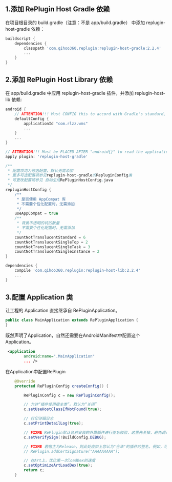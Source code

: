 ## 1.添加 RePlugin Host Gradle 依赖
在项目根目录的 build.gradle（注意：不是 app/build.gradle） 中添加 replugin-host-gradle 依赖：
```groovy
buildscript {
    dependencies {
        classpath 'com.qihoo360.replugin:replugin-host-gradle:2.2.4'
        ...
    }
}
```

## 2.添加 RePlugin Host Library 依赖
在 app/build.gradle 中应用 replugin-host-gradle 插件，并添加 replugin-host-lib 依赖:
```groovy
android {
    // ATTENTION!!! Must CONFIG this to accord with Gradle's standard, and avoid some error
    defaultConfig {
        applicationId "com.rlzz.wms"
        ...
    }
    ...
}

// ATTENTION!!! Must be PLACED AFTER "android{}" to read the applicationId
apply plugin: 'replugin-host-gradle'

/**
 * 配置项均为可选配置，默认无需添加
 * 更多可选配置项参见replugin-host-gradle的RepluginConfig类
 * 可更改配置项参见 自动生成RePluginHostConfig.java
 */
repluginHostConfig {
    /**
     * 是否使用 AppCompat 库
     * 不需要个性化配置时，无需添加
     */
    useAppCompat = true
    /**
     * 背景不透明的坑的数量
     * 不需要个性化配置时，无需添加
     */
    countNotTranslucentStandard = 6
    countNotTranslucentSingleTop = 2
    countNotTranslucentSingleTask = 3
    countNotTranslucentSingleInstance = 2
}

dependencies {
    compile 'com.qihoo360.replugin:replugin-host-lib:2.2.4'
    ...
}
```
## 3.配置 Application 类
让工程的 Application 直接继承自 RePluginApplication。
```java
public class MainApplication extends RePluginApplication {
}
```
既然声明了Application，自然还需要在AndroidManifest中配置这个Application。
```xml
 <application
        android:name=".MainApplication"
        ... />
```
在Application中配置RePlugin
```java
    @Override
    protected RePluginConfig createConfig() {

        RePluginConfig c = new RePluginConfig();

        // 允许“插件使用宿主类”。默认为“关闭”
        c.setUseHostClassIfNotFound(true);

        // 打印详细日志
        c.setPrintDetailLog(true);

        // FIXME RePlugin默认会对安装的外置插件进行签名校验，这里先关掉，避免调试时出现签名错误
        c.setVerifySign(!BuildConfig.DEBUG);

        // FIXME 若宿主为Release，则此处应加上您认为"合法"的插件的签名，例如，可以写上"宿主"自己的。
        // RePlugin.addCertSignature("AAAAAAAAA");

        // 在Art上，优化第一次loadDex的速度
        c.setOptimizeArtLoadDex(true);
        return c;
    }
```

